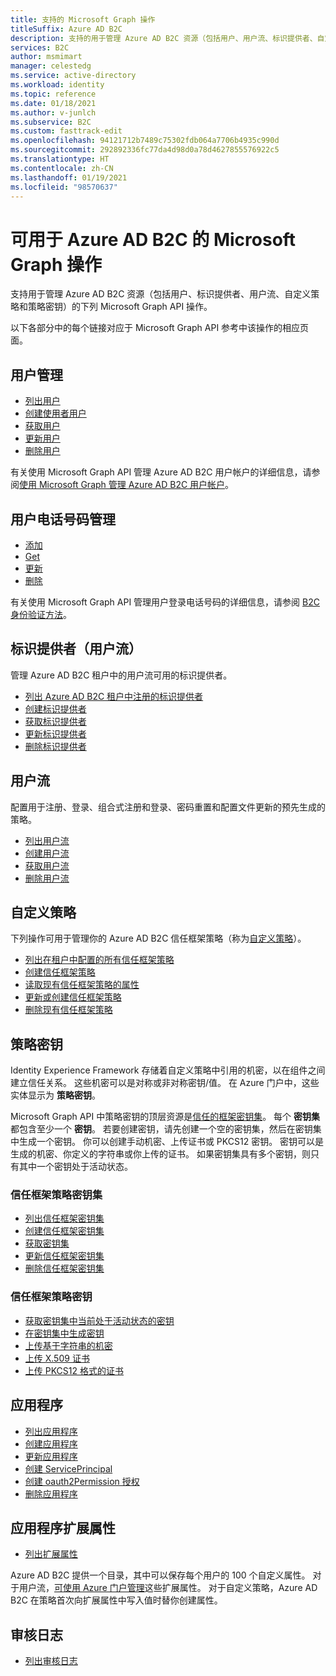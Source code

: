 ```yaml
---
title: 支持的 Microsoft Graph 操作
titleSuffix: Azure AD B2C
description: 支持的用于管理 Azure AD B2C 资源（包括用户、用户流、标识提供者、自定义策略、策略密钥，等等）的 Microsoft Graph 操作的索引。
services: B2C
author: msmimart
manager: celestedg
ms.service: active-directory
ms.workload: identity
ms.topic: reference
ms.date: 01/18/2021
ms.author: v-junlch
ms.subservice: B2C
ms.custom: fasttrack-edit
ms.openlocfilehash: 94121712b7489c75302fdb064a7706b4935c990d
ms.sourcegitcommit: 292892336fc77da4d98d0a78d4627855576922c5
ms.translationtype: HT
ms.contentlocale: zh-CN
ms.lasthandoff: 01/19/2021
ms.locfileid: "98570637"
---
```

# <a name="microsoft-graph-operations-available-for-azure-ad-b2c"></a>可用于 Azure AD B2C 的 Microsoft Graph 操作

支持用于管理 Azure AD B2C 资源（包括用户、标识提供者、用户流、自定义策略和策略密钥）的下列 Microsoft Graph API 操作。

以下各部分中的每个链接对应于 Microsoft Graph API 参考中该操作的相应页面。

## <a name="user-management"></a>用户管理

- [列出用户](https://docs.microsoft.com/graph/api/user-list)
- [创建使用者用户](https://docs.microsoft.com/graph/api/user-post-users)
- [获取用户](https://docs.microsoft.com/graph/api/user-get)
- [更新用户](https://docs.microsoft.com/graph/api/user-update)
- [删除用户](https://docs.microsoft.com/graph/api/user-delete)

有关使用 Microsoft Graph API 管理 Azure AD B2C 用户帐户的详细信息，请参阅[使用 Microsoft Graph 管理 Azure AD B2C 用户帐户](manage-user-accounts-graph-api.md)。

## <a name="user-phone-number-management"></a>用户电话号码管理

- [添加](https://docs.microsoft.com/graph/api/authentication-post-phonemethods)
- [Get](https://docs.microsoft.com/graph/api/b2cauthenticationmethodspolicy-get)
- [更新](https://docs.microsoft.com/graph/api/b2cauthenticationmethodspolicy-update)
- [删除](https://docs.microsoft.com/graph/api/phoneauthenticationmethod-delete)

有关使用 Microsoft Graph API 管理用户登录电话号码的详细信息，请参阅 [B2C 身份验证方法](https://docs.microsoft.com/graph/api/resources/b2cauthenticationmethodspolicy)。

## <a name="identity-providers-user-flow"></a>标识提供者（用户流）

管理 Azure AD B2C 租户中的用户流可用的标识提供者。

- [列出 Azure AD B2C 租户中注册的标识提供者](https://docs.microsoft.com/graph/api/identityprovider-list)
- [创建标识提供者](https://docs.microsoft.com/graph/api/identityprovider-post-identityproviders)
- [获取标识提供者](https://docs.microsoft.com/graph/api/identityprovider-get)
- [更新标识提供者](https://docs.microsoft.com/graph/api/identityprovider-update)
- [删除标识提供者](https://docs.microsoft.com/graph/api/identityprovider-delete)

## <a name="user-flow"></a>用户流

配置用于注册、登录、组合式注册和登录、密码重置和配置文件更新的预先生成的策略。

- [列出用户流](https://docs.microsoft.com/graph/api/identitycontainer-list-b2cuserflows)
- [创建用户流](https://docs.microsoft.com/graph/api/identitycontainer-post-b2cuserflows)
- [获取用户流](https://docs.microsoft.com/graph/api/b2cidentityuserflow-get)
- [删除用户流](https://docs.microsoft.com/graph/api/b2cidentityuserflow-delete)

## <a name="custom-policies"></a>自定义策略

下列操作可用于管理你的 Azure AD B2C 信任框架策略（称为[自定义策略](custom-policy-overview.md)）。

- [列出在租户中配置的所有信任框架策略](https://docs.microsoft.com/graph/api/trustframework-list-trustframeworkpolicies)
- [创建信任框架策略](https://docs.microsoft.com/graph/api/trustframework-post-trustframeworkpolicy)
- [读取现有信任框架策略的属性](https://docs.microsoft.com/graph/api/trustframeworkpolicy-get)
- [更新或创建信任框架策略](https://docs.microsoft.com/graph/api/trustframework-put-trustframeworkpolicy)
- [删除现有信任框架策略](https://docs.microsoft.com/graph/api/trustframeworkpolicy-delete)

## <a name="policy-keys"></a>策略密钥

Identity Experience Framework 存储着自定义策略中引用的机密，以在组件之间建立信任关系。 这些机密可以是对称或非对称密钥/值。 在 Azure 门户中，这些实体显示为 **策略密钥**。

Microsoft Graph API 中策略密钥的顶层资源是[信任的框架密钥集](https://docs.microsoft.com/graph/api/resources/trustframeworkkeyset)。 每个 **密钥集** 都包含至少一个 **密钥**。 若要创建密钥，请先创建一个空的密钥集，然后在密钥集中生成一个密钥。 你可以创建手动机密、上传证书或 PKCS12 密钥。 密钥可以是生成的机密、你定义的字符串或你上传的证书。 如果密钥集具有多个密钥，则只有其中一个密钥处于活动状态。

### <a name="trust-framework-policy-keyset"></a>信任框架策略密钥集

- [列出信任框架密钥集](https://docs.microsoft.com/graph/api/trustframework-list-keysets)
- [创建信任框架密钥集](https://docs.microsoft.com/graph/api/trustframework-post-keysets)
- [获取密钥集](https://docs.microsoft.com/graph/api/trustframeworkkeyset-get)
- [更新信任框架密钥集](https://docs.microsoft.com/graph/api/trustframeworkkeyset-update)
- [删除信任框架密钥集](https://docs.microsoft.com/graph/api/trustframeworkkeyset-delete)

### <a name="trust-framework-policy-key"></a>信任框架策略密钥

- [获取密钥集中当前处于活动状态的密钥](https://docs.microsoft.com/graph/api/trustframeworkkeyset-getactivekey)
- [在密钥集中生成密钥](https://docs.microsoft.com/graph/api/trustframeworkkeyset-generatekey)
- [上传基于字符串的机密](https://docs.microsoft.com/graph/api/trustframeworkkeyset-uploadsecret)
- [上传 X.509 证书](https://docs.microsoft.com/graph/api/trustframeworkkeyset-uploadcertificate)
- [上传 PKCS12 格式的证书](https://docs.microsoft.com/graph/api/trustframeworkkeyset-uploadpkcs12)

## <a name="applications"></a>应用程序

- [列出应用程序](https://docs.microsoft.com/graph/api/application-list)
- [创建应用程序](https://docs.microsoft.com/graph/api/resources/application)
- [更新应用程序](https://docs.microsoft.com/graph/api/application-update)
- [创建 ServicePrincipal](https://docs.microsoft.com/graph/api/resources/serviceprincipal)
- [创建 oauth2Permission 授权](https://docs.microsoft.com/graph/api/resources/oauth2permissiongrant)
- [删除应用程序](https://docs.microsoft.com/graph/api/application-delete)

## <a name="application-extension-properties"></a>应用程序扩展属性

- [列出扩展属性](https://docs.microsoft.com/graph/api/application-list-extensionproperty)

Azure AD B2C 提供一个目录，其中可以保存每个用户的 100 个自定义属性。 对于用户流，[可使用 Azure 门户管理](user-flow-custom-attributes.md)这些扩展属性。 对于自定义策略，Azure AD B2C 在策略首次向扩展属性中写入值时替你创建属性。

## <a name="audit-logs"></a>审核日志

- [列出审核日志](https://docs.microsoft.com/graph/api/directoryaudit-list)


